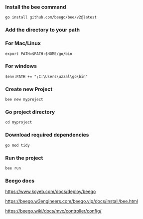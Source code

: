 ### Install the bee command 


```
go install github.com/beego/bee/v2@latest

```

### Add the directory to your path 
### For Mac/Linux

```
export PATH=$PATH:$HOME/go/bin

```
### For windows
```
$env:PATH += ";C:\Users\uzzal\go\bin"

```

### Create new Project

```
bee new myproject 

```
### Go project directory

```
cd myproject

```
### Download required dependencies
```
go mod tidy

```

### Run the project

```
bee run
```

### Beego docs 



https://www.koyeb.com/docs/deploy/beego

https://beego.w3engineers.com/beego.vip/docs/install/bee.html

https://beego.wiki/docs/mvc/controller/config/

